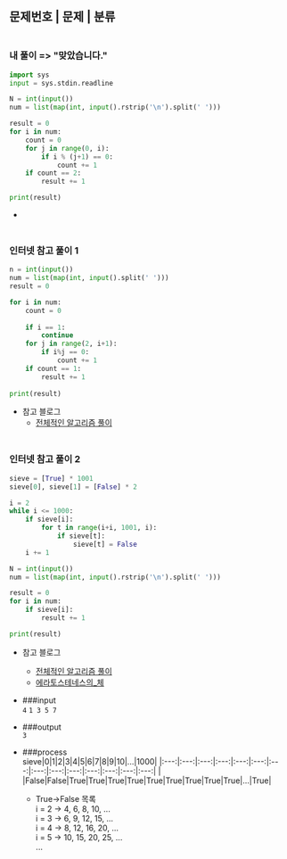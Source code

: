 ## 문제번호 | 문제 | 분류

### <br>내 풀이 => "맞았습니다."
```python
import sys
input = sys.stdin.readline

N = int(input())
num = list(map(int, input().rstrip('\n').split(' ')))

result = 0
for i in num:
    count = 0
    for j in range(0, i):
        if i % (j+1) == 0:
            count += 1
    if count == 2:
        result += 1

print(result)
```
+

### <br>인터넷 참고 풀이 1
```python
n = int(input())
num = list(map(int, input().split(' ')))
result = 0

for i in num:
    count = 0
    
    if i == 1:
        continue
    for j in range(2, i+1):
        if i%j == 0:
            count += 1
    if count == 1:
        result += 1
        
print(result)
```
+ 참고 블로그
    - [전체적인 알고리즘 풀이](https://itprogramming119.tistory.com/entry/%EB%B0%B1%EC%A4%80%EC%95%8C%EA%B3%A0%EB%A6%AC%EC%A6%98-1978%EB%B2%88-%EC%86%8C%EC%88%98-%EC%B0%BE%EA%B8%B0-%ED%8C%8C%EC%9D%B4%EC%8D%ACPython
)
### <br>인터넷 참고 풀이 2
```python
sieve = [True] * 1001
sieve[0], sieve[1] = [False] * 2

i = 2
while i <= 1000:
    if sieve[i]:
        for t in range(i+i, 1001, i):
            if sieve[t]:
                sieve[t] = False
    i += 1

N = int(input())
num = list(map(int, input().rstrip('\n').split(' ')))

result = 0
for i in num:
    if sieve[i]:
        result += 1

print(result)
```
+ 참고 블로그
    - [전체적인 알고리즘 풀이](https://coder38611.tistory.com/69)
    - [에라토스테네스의_체](https://ko.wikipedia.org/wiki/%EC%97%90%EB%9D%BC%ED%86%A0%EC%8A%A4%ED%85%8C%EB%84%A4%EC%8A%A4%EC%9D%98_%EC%B2%B4)
+ ###input<br>
    `4`
    `1 3 5 7`
+ ###output<br>
    `3`
+ ###process<br>
    sieve|0|1|2|3|4|5|6|7|8|9|10|...|1000|
    |:---:|:---:|:---:|:---:|:---:|:---:|:---:|:---:|:---:|:---:|:---:|:---:|:---:|:---:|
    | |False|False|True|True|True|True|True|True|True|True|True|...|True|
  
    * True->False 목록        
    i = 2 -> 4, 6, 8, 10, ...         
    i = 3 -> 6, 9, 12, 15, ...     
    i = 4 -> 8, 12, 16, 20, ...     
    i = 5 -> 10, 15, 20, 25, ...    
    ...    